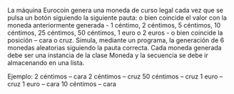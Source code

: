 La máquina Eurocoin genera una moneda de curso legal cada vez que se pulsa un botón siguiendo la siguiente pauta: o bien coincide el valor con la moneda anteriormente generada - 1 céntimo, 2 céntimos, 5 céntimos, 10 céntimos, 25 céntimos, 50 céntimos, 1 euro o 2 euros - o bien coincide la posición – cara o cruz. Simula, mediante un programa, la generación de 6 monedas aleatorias siguiendo la pauta correcta.
Cada moneda generada debe ser una instancia de la clase Moneda y la secuencia se debe ir almacenando en una lista.

Ejemplo:
2 céntimos – cara
2 céntimos – cruz
50 céntimos – cruz
1 euro – cruz
1 euro – cara
10 céntimos – cara